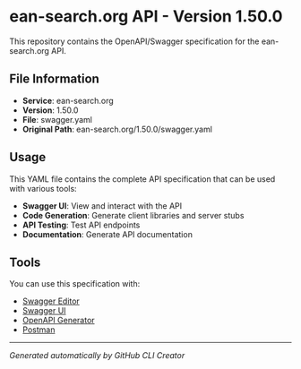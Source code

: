 # ean-search.org API - Version 1.50.0

This repository contains the OpenAPI/Swagger specification for the ean-search.org API.

## File Information

- **Service**: ean-search.org
- **Version**: 1.50.0
- **File**: swagger.yaml
- **Original Path**: ean-search.org/1.50.0/swagger.yaml

## Usage

This YAML file contains the complete API specification that can be used with various tools:

- **Swagger UI**: View and interact with the API
- **Code Generation**: Generate client libraries and server stubs
- **API Testing**: Test API endpoints
- **Documentation**: Generate API documentation

## Tools

You can use this specification with:

- [Swagger Editor](https://editor.swagger.io/)
- [Swagger UI](https://swagger.io/tools/swagger-ui/)
- [OpenAPI Generator](https://openapi-generator.tech/)
- [Postman](https://www.postman.com/)

---

*Generated automatically by GitHub CLI Creator*
